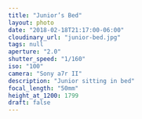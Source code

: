 ```yaml
---
title: "Junior’s Bed"
layout: photo
date: "2018-02-18T21:17:00-06:00"
cloudinary_url: "junior-bed.jpg"
tags: null
aperture: "2.0"
shutter_speed: "1/160"
iso: "100"
camera: "Sony a7r II"
description: "Junior sitting in bed"
focal_length: "50mm"
height_at_1200: 1799
draft: false
---
```

